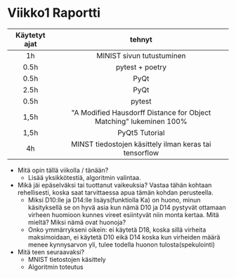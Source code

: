 # Viikko1 Raportti
| Käytetyt ajat | tehnyt |
| :----------:    | :-----------:   |
| 1h    | MINIST sivun tutustuminen |
| 0.5h    | pytest + poetry |
| 0.5h    | PyQt |
| 2.5h    | PyQt |
| 0.5h    | pytest |
| 1,5h    | "A Modified Hausdorff Distance for Object Matching" lukeminen 100% |
| 1,5h    | PyQt5 Tutorial |
| 4h    | MINST tiedostojen käsittely ilman keras tai tensorflow | 


* Mitä opin tällä viikolla / tänään?
    * Lisää yksikkötestiä, algoritmin valintaa.
* Mikä jäi epäselväksi tai tuottanut vaikeuksia? Vastaa tähän kohtaan rehellisesti, koska saat tarvittaessa apua tämän kohdan perusteella.
    * Miksi D10:lle ja D14:lle lisäys(funktiolla Ka) on huono, minun käsityksellä se on hyvä asia kun nämä D10 ja D14 pystyvät ottamaan virheen huomioon kunnes vireet esiintyvät niin monta kertaa. Mitä mieltä? Miksi nämä ovat huonoja?
    * Onko ymmärrykseni oikein: ei käytetä D18, koska sillä virheita maksimoidaan, ei käytetä D10 eikä D14 koska kun virheiden määrä menee kynnysarvon yli, tulee todella huonon tulosta(spekulointi)
* Mitä teen seuraavaksi?
    * MNIST tietostojen käsittely
    * Algoritmin toteutus
